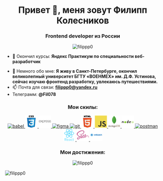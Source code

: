 <h1 align="center">Привет 👋, меня зовут Филипп Колесников</h1>
<h3 align="center">Frontend developer из России</h3>

<p align="center"> <img src="https://komarev.com/ghpvc/?username=filippp0&label=Profile%20views&color=0e75b6&style=flat" alt="filippp0" /> </p>

- 🌱 Окончил курсы: **Яндекс Практикум по специальности веб-разработчик**

<!-- - 👨‍💻 Моё портфолио: [linkportfolioasdfdsaf](linkportfolioasdfdsaf) -->

- 💬 Немного обо мне: **Я живу в Санкт-Петербурге, окончил великолепный университет БГТУ «ВОЕНМЕХ» им. Д.Ф. Устинова, сейчас изучаю фронтенд разработку, увлекаюсь путешествиями.**
- 📫 Почта для связи: **filippp0@yandex.ru**
- Телеграмм: **@Fil078**
<p>
<!-- - 📄 Моё резюме: [linkresume12431](linkresume12431) -->

<h3 align="center">Мои скилы:</h3>
<p align="center"> <a href="https://babeljs.io/" target="_blank" rel="noreferrer"> <img src="https://www.vectorlogo.zone/logos/babeljs/babeljs-icon.svg" alt="babel" width="40" height="40"/> </a> <a href="https://www.w3schools.com/css/" target="_blank" rel="noreferrer"> <img src="https://raw.githubusercontent.com/devicons/devicon/master/icons/css3/css3-original-wordmark.svg" alt="css3" width="40" height="40"/> </a> <a href="https://expressjs.com" target="_blank" rel="noreferrer"> <img src="https://raw.githubusercontent.com/devicons/devicon/master/icons/express/express-original-wordmark.svg" alt="express" width="40" height="40"/> </a> <a href="https://www.figma.com/" target="_blank" rel="noreferrer"> <img src="https://www.vectorlogo.zone/logos/figma/figma-icon.svg" alt="figma" width="40" height="40"/> </a> <a href="https://git-scm.com/" target="_blank" rel="noreferrer"> <img src="https://www.vectorlogo.zone/logos/git-scm/git-scm-icon.svg" alt="git" width="40" height="40"/> </a> <a href="https://www.w3.org/html/" target="_blank" rel="noreferrer"> <img src="https://raw.githubusercontent.com/devicons/devicon/master/icons/html5/html5-original-wordmark.svg" alt="html5" width="40" height="40"/> </a> <a href="https://developer.mozilla.org/en-US/docs/Web/JavaScript" target="_blank" rel="noreferrer"> <img src="https://raw.githubusercontent.com/devicons/devicon/master/icons/javascript/javascript-original.svg" alt="javascript" width="40" height="40"/> </a> <a href="https://www.mongodb.com/" target="_blank" rel="noreferrer"> <img src="https://raw.githubusercontent.com/devicons/devicon/master/icons/mongodb/mongodb-original-wordmark.svg" alt="mongodb" width="40" height="40"/> </a> <a href="https://nodejs.org" target="_blank" rel="noreferrer"> <img src="https://raw.githubusercontent.com/devicons/devicon/master/icons/nodejs/nodejs-original-wordmark.svg" alt="nodejs" width="40" height="40"/> </a> <a href="https://postman.com" target="_blank" rel="noreferrer"> <img src="https://www.vectorlogo.zone/logos/getpostman/getpostman-icon.svg" alt="postman" width="40" height="40"/> </a> <a href="https://reactjs.org/" target="_blank" rel="noreferrer"> <img src="https://raw.githubusercontent.com/devicons/devicon/master/icons/react/react-original-wordmark.svg" alt="react" width="40" height="40"/> </a> <a href="https://sass-lang.com" target="_blank" rel="noreferrer"> <img src="https://raw.githubusercontent.com/devicons/devicon/master/icons/sass/sass-original.svg" alt="sass" width="40" height="40"/> </a> <a href="https://webpack.js.org" target="_blank" rel="noreferrer"> <img src="https://raw.githubusercontent.com/devicons/devicon/d00d0969292a6569d45b06d3f350f463a0107b0d/icons/webpack/webpack-original-wordmark.svg" alt="webpack" width="40" height="40"/> </a> </p>

<h3 align="center">Мои достижения:</h3>
<p align="center"><img src="https://github-profile-trophy.vercel.app/?username=filippp0" alt="filippp0" /></p>

<p><img align="center" src="https://github-readme-stats.vercel.app/api/top-langs?username=filippp0&show_icons=true&locale=en&layout=compact" alt="filippp0" /></p>
